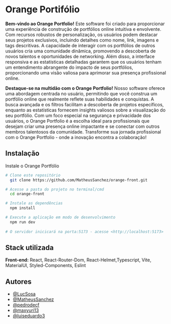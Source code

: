 
# Orange Portifólio

**Bem-vindo ao Orange Portfolio!** Este software foi criado para proporcionar uma experiência de construção de portfólios online intuitiva e envolvente. Com recursos robustos de personalização, os usuários podem destacar seus projetos exclusivos, incluindo detalhes como nome, link, imagens e tags descritivas. A capacidade de interagir com os portfólios de outros usuários cria uma comunidade dinâmica, promovendo a descoberta de novos talentos e oportunidades de networking. Além disso, a interface responsiva e as estatísticas detalhadas garantem que os usuários tenham um entendimento abrangente do impacto de seus portfólios, proporcionando uma visão valiosa para aprimorar sua presença profissional online.

**Destaque-se na multidão com o Orange Portfolio!** Nosso software oferece uma abordagem centrada no usuário, permitindo que você construa um portfólio online que realmente reflete suas habilidades e conquistas. A busca avançada e os filtros facilitam a descoberta de projetos específicos, enquanto as estatísticas fornecem insights valiosos sobre a visualização do seu portfólio. Com um foco especial na segurança e privacidade dos usuários, o Orange Portfolio é a escolha ideal para profissionais que desejam criar uma presença online impactante e se conectar com outros membros talentosos da comunidade. Transforme sua jornada profissional com o Orange Portfolio - onde a inovação encontra a colaboração!


## Instalação

Instale o Orange Portfólio

```bash
# Clone este repositório
  git clone https://github.com/MatheusSanchez/orange-front.git

# Acesse a pasta do projeto no terminal/cmd
  cd orange-front

# Instale as dependências 
  npm install

# Execute a aplicação em modo de desenvolvimento
  npm run dev
  
# O servidor inicicará na porta:5173 - acesse <http://localhost:5173>  
```


## Stack utilizada

**Front-end:** React, React-Router-Dom, React-Helmet,Typescript, Vite, MaterialUI, Styled-Components, Eslint


## Autores

- [@LucSosa](https://github.com/LucSosa)
- [@MatheusSanchez](https://github.com/MatheusSanchez)
- [@pedrodecf](https://github.com/pedrodecf)
- [@maxyuri13](https://github.com/maxyuri13)
- [@luiseduardo3](https://github.com/luiseduardo3)
    